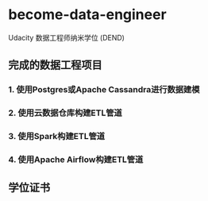 # become-data-engineer
Udacity 数据工程师纳米学位 (DEND)

## 完成的数据工程项目

### 1. 使用Postgres或Apache Cassandra进行数据建模

### 2. 使用云数据仓库构建ETL管道

### 3. 使用Spark构建ETL管道

### 4. 使用Apache Airflow构建ETL管道

## 学位证书

